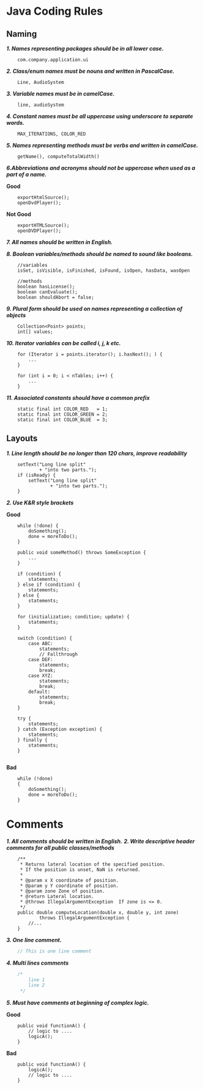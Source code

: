 # Java Coding Rules

## Naming
***1. Names representing packages should be in all lower case.***
```
    com.company.application.ui
```

***2. Class/enum names must be nouns and written in PascalCase.***
```
    Line, AudioSystem
```
***3. Variable names must be in camelCase.***
```
    line, audioSystem
```

***4. Constant names must be all uppercase using underscore to separate words.***
```
    MAX_ITERATIONS, COLOR_RED
```

***5. Names representing methods must be verbs and written in camelCase.***
```
    getName(), computeTotalWidth()
```

***6.Abbreviations and acronyms should not be uppercase when used as a part of a name.***

**Good**
```
    exportHtmlSource();
    openDvdPlayer();
```
**Not Good**
```
    exportHTMLSource();
    openDVDPlayer();
```

***7. All names should be written in English.***

***8. Boolean variables/methods should be named to sound like booleans.***
```
    //variables
    isSet, isVisible, isFinished, isFound, isOpen, hasData, wasOpen
    
    //methods
    boolean hasLicense();
    boolean canEvaluate();
    boolean shouldAbort = false;
```

***9. Plural form should be used on names representing a collection of objects***
```
    Collection<Point> points;
    int[] values;
```

***10. Iterator variables can be called i, j, k etc.***
```
    for (Iterator i = points.iterator(); i.hasNext(); ) {
        ...
    }
    
    for (int i = 0; i < nTables; i++) {
        ...
    }
```

***11. Associated constants should have a common prefix***
```
    static final int COLOR_RED   = 1;
    static final int COLOR_GREEN = 2;
    static final int COLOR_BLUE  = 3;
```

## Layouts
***1. Line length should be no longer than 120 chars, improve readability***
```
    setText("Long line split"
            + "into two parts.");
    if (isReady) {
        setText("Long line split"
                + "into two parts.");
    }
```
***2. Use K&R style brackets***

**Good**
```
    while (!done) {
        doSomething();
        done = moreToDo();
    }
    
    public void someMethod() throws SomeException {
        ...
    }
    
    if (condition) {
        statements;
    } else if (condition) {
        statements;
    } else {
        statements;
    }
    
    for (initialization; condition; update) {
        statements;
    }
    
    switch (condition) {
        case ABC:
            statements;
            // Fallthrough
        case DEF:
            statements;
            break;
        case XYZ:
            statements;
            break;
        default:
            statements;
            break;
    }
    
    try {
        statements;
    } catch (Exception exception) {
        statements;
    } finally {
        statements;
    }
    
```
**Bad**
```
    while (!done)
    {
        doSomething();
        done = moreToDo();
    }
```

# Comments
***1. All comments should be written in English.***
***2. Write descriptive header comments for all public classes/methods***
```
    /**
     * Returns lateral location of the specified position.
     * If the position is unset, NaN is returned.
     *
     * @param x X coordinate of position.
     * @param y Y coordinate of position.
     * @param zone Zone of position.
     * @return Lateral location.
     * @throws IllegalArgumentException  If zone is <= 0.
     */
    public double computeLocation(double x, double y, int zone)
            throws IllegalArgumentException {
        //...
    }
```

***3. One line comment.***
```java
    // This is one line comment
```

***4. Multi lines comments***
```java
    /*
        line 1
        line 2
     */
```

***5. Must have comments at beginning of complex logic.***

**Good**
```
    public void functionA() {
        // logic to ....
        logicA();
    }
```

**Bad**
```
    public void functionA() {
        logicA();
        // logic to ....
    }
```







